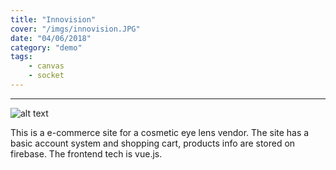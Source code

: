 ```yaml
---
title: "Innovision"
cover: "/imgs/innovision.JPG"
date: "04/06/2018"
category: "demo"
tags:
    - canvas
    - socket
---
```

---
![alt text](/imgs/innovision.JPG "phone")

This is a e-commerce site for a cosmetic eye lens vendor. The site has a basic account system and shopping cart, products info are stored on firebase. The frontend tech is vue.js.
